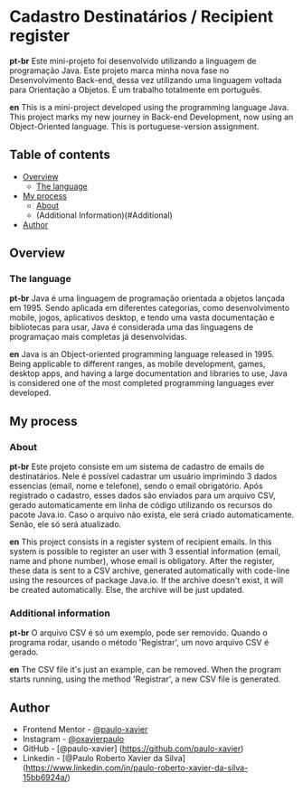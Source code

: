 # Cadastro Destinatários  / Recipient register

**pt-br** 
Este mini-projeto foi desenvolvido utilizando a linguagem de programação Java. Este projeto marca minha nova fase no Desenvolvimento Back-end, dessa vez utilizando uma linguagem voltada para Orientação a Objetos. É um trabalho totalmente em português. 

**en**
This is a mini-project developed using the programming language Java. This project marks my new journey in Back-end Development, now using an Object-Oriented language. This is portuguese-version assignment. 

## Table of contents

- [Overview](#overview)
  - [The language](#the-language) 
- [My process](#my-process)
  - [About](#about)
  - (Additional Information)(#Additional)
- [Author](#author)

## Overview

### The language

**pt-br**
Java é uma linguagem de programação orientada a objetos lançada em 1995. Sendo aplicada em diferentes categorias, como desenvolvimento mobile, jogos, aplicativos desktop, e tendo uma vasta documentação e bibliotecas para usar, Java  é considerada uma das linguagens de programaçao mais completas já desenvolvidas. 

**en**
Java is an Object-oriented programming language released in 1995. Being applicable to different ranges, as mobile development, games, desktop apps, and having a large documentation and libraries to use, Java is considered one of the most completed programming languages ever developed.   

## My process

### About

**pt-br** 
Este projeto consiste em um sistema de cadastro de emails de destinatários. Nele é possível cadastrar um usuário imprimindo 3 dados essencias (email, nome e telefone), sendo o email obrigatório. Após registrado o cadastro, esses dados são enviados para um arquivo CSV, gerado automaticamente em linha de código utilizando os recursos do pacote Java.io. Caso o arquivo não exista, ele será criado automaticamente. Senão, ele só será atualizado. 

**en**
This project consists in a register system of recipient emails. In this system is possible to register an user with 3 essential information (email, name and phone number), whose email is obligatory. After the register, these data is sent to a CSV archive, generated automatically with code-line using the resources of package Java.io. If the archive doesn't exist, it will be created automatically. Else, the archive will be just updated. 

### Additional information 

**pt-br**
O arquivo CSV é só um exemplo, pode ser removido. Quando o programa rodar, usando o método 'Registrar', um novo arquivo CSV é gerado. 

**en**
The CSV file it's just an example, can be removed. When the program starts running, using the method 'Registrar', a new CSV file is generated.

## Author
- Frontend Mentor - [@paulo-xavier](https://www.frontendmentor.io/profile/paulo-xavier)
- Instagram - [@oxavierpaulo](https://www.instagram.com/oxavierpaulo/)
- GitHub - [@paulo-xavier] (https://github.com/paulo-xavier)
- Linkedin - [@Paulo Roberto Xavier da Silva] (https://www.linkedin.com/in/paulo-roberto-xavier-da-silva-15bb6924a/)
